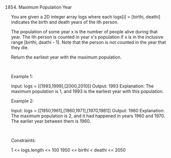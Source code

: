 1854. Maximum Population Year

You are given a 2D integer array logs where each logs[i] = [birthi, deathi] indicates the birth and death years of the ith person.

The population of some year x is the number of people alive during that year. The ith person is counted in year x's population if x is in the inclusive range [birthi, deathi - 1]. Note that the person is not counted in the year that they die.

Return the earliest year with the maximum population.

 

Example 1:

Input: logs = [[1993,1999],[2000,2010]]
Output: 1993
Explanation: The maximum population is 1, and 1993 is the earliest year with this population.


Example 2:

Input: logs = [[1950,1961],[1960,1971],[1970,1981]]
Output: 1960
Explanation: 
The maximum population is 2, and it had happened in years 1960 and 1970.
The earlier year between them is 1960.

 

Constraints:

1 <= logs.length <= 100
1950 <= birthi < deathi <= 2050